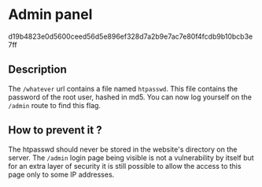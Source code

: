 # Admin panel

d19b4823e0d5600ceed56d5e896ef328d7a2b9e7ac7e80f4fcdb9b10bcb3e7ff

## Description

The `/whatever` url contains a file named `htpasswd`. This file contains the password of the root user, hashed in md5.
You can now log yourself on the `/admin` route to find this flag.

## How to prevent it ?

The htpasswd should never be stored in the website's directory on the server. The `/admin` login page being visible is not a vulnerability by itself but for an extra layer of security it is still possible to allow the access to this page only to some IP addresses.
